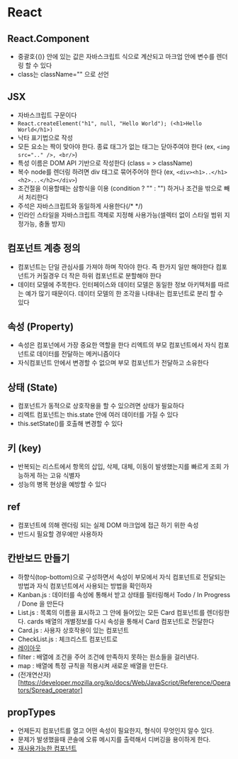 # React

## React.Component

- 중괄호{()} 안에 있는 값은 자바스크립트 식으로 계산되고 마크업 안에 변수를 렌더링 할 수 있다
- class는 className="" 으로 선언

## JSX

- 자바스크립트 구문이다
- `React.createElement("h1", null, "Hello World"); (<h1>Hello World</h1>)`
- 낙타 표기법으로 작성
- 모든 요소는 짝이 맞아야 한다. 종료 태그가 없는 태그는 닫아주여야 한다 (ex, `<img src=".." />, <br/>`)
- 특성 이름은 DOM API 기반으로 작성한다 (class = > className)
- 복수 node를 렌더링 하려면 div 태그로 묶어주어야 한다 (ex, `<div><h1>..</h1><h2>...</h2></div>`)
- 조건절을 이용할때는 삼항식을 이용 (condition ? "" : "") 하거나 조건을 밖으로 빼서 처리한다
- 주석은 자바스크립트와 동일하게 사용한다(/* */)
- 인라인 스타일을 자바스크립트 객체로 지정해 사용가능(셀렉터 없이 스타일 범위 지정가능, 충돌 방지)


## 컴포넌트 계층 정의

- 컴포넌트는 단일 관심사를 가져야 하며 작아야 한다. 즉 한가지 일만 해야한다 컴포넌트가 커질경우 더 작은 하위 컴포넌트로 분할해야 한다
- 데이터 모델에 주목한다. 인터페이스와 데이터 모델은 동일한 정보 아키텍처를 따르는 예가 많기 때문이다. 데이터 모델의 한 조각을 나태내는 컴포넌트로 분리 할 수 있다

## 속성 (Property)

- 속성은 컴포넌에서 가장 중요한 역할을 한다 리엑트의 부모 컴포넌트에서 자식 컴포넌트로 데이터를 전달하는 메커니즘이다
- 자식컴포넌트 안에서 변경할 수 없으며 부모 컴포넌트가 전달하고 소유한다

## 상태 (State)

- 컴포넌트가 동적으로 상호작용을 할 수 있으려면 상태가 필요하다
- 리엑트 컴포넌트는 this.state 안에 여러 데이터를 가질 수 있다
- this.setState()를 호출해 변경할 수 있다


## 키 (key)

- 반복되는 리스트에서 항목의 삽입, 삭제, 대체, 이동이 발생했는지를 빠르게 조회 가능하게 하는 고유 식별자
- 성능의 병목 현상을 예방할 수 있다


## ref

- 컴포넌트에 의해 렌더링 되는 실제 DOM 마크업에 접근 하기 위한 속성
- 반드시 필요할 경우에만 사용하자


## 칸반보드 만들기

- 하향식(top-bottom)으로 구성하면서 속성이 부모에서 자식 컴포넌트로 전달되는 방법과 자식 컴포넌트에서 사용되는 방법을 확인하자
- Kanban.js : 데이터를 속성에 통해서 받고 상태를 필터링해서 Todo / In Progress / Done 을 만든다
- List.js : 목록의 이름을 표시하고 그 안에 들어있는 모든 Card 컴포넌트를 렌더링한다. cards 배열의 개별정보를 다시 속성을 통해서 Card 컴포넌트로 전달한다
- Card.js : 사용자 상호작용이 있는 컴포넌트
- CheckList.js : 체크리스트 컴포넌트로
- [레이아웃](http://i.imgur.com/44eJSW1.png)
- filter : 배열에 조건을 주어 조건에 만족하지 못하는 원소들을 걸러낸다.
- map : 배열에 특정 규칙을 적용시켜 새로운 배열을 만든다.
- (전개연산자)[https://developer.mozilla.org/ko/docs/Web/JavaScript/Reference/Operators/Spread_operator]

## propTypes
- 언제든지 컴포넌트를 열고 어떤 속성이 필요한지, 형식이 무엇인지 알수 있다.
- 문제가 발생했을때 콘솔에 오류 메시지를 출력해서 디버깅을 용이하게 한다. 
- [재사용가능한 컴포넌트](https://facebook.github.io/react/docs/reusable-components-ko-KR.html)

